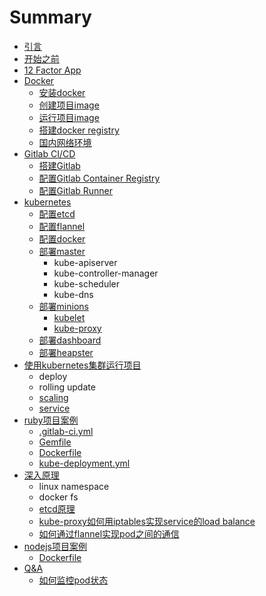 # Summary

* [引言](README.md)
* [开始之前](introduction.md)
* [12 Factor App](12-factor-app.md)
* [Docker](docker.md)
  * [安装docker](docker/install.md)
  * [创建项目image](docker/build-image.md)
  * [运行项目image](docker/run-image.md)
  * [搭建docker registry](docker/registry.md)
  * [国内网络环境](docker/GFW.md)
* [Gitlab CI/CD](gitlab.md)
  * [搭建Gitlab](gitlab/gitlab.md)
  * [配置Gitlab Container Registry](gitlab/container-registry.md)
  * [配置Gitlab Runner](gitlab/runner.md)
* [kubernetes](kubernetes.md)
  * [配置etcd](kubernetes/etcd.md)
  * [配置flannel](kubernetes/flannel.md)
  * [配置docker](kubernetes/docker.md)
  * [部署master](kubernetes/bu-shu-master.md)
    * kube-apiserver
    * kube-controller-manager
    * kube-scheduler
    * kube-dns
  * [部署minions](kubernetes/minion.md)
    * [kubelet](kubernetes/bu-shu-slave/kube-let.md)
    * [kube-proxy](kubernetes/bu-shu-slave/kube-proxy.md)
  * [部署dashboard](kubernetes/bu-shu-dashboard.md)
  * [部署heapster](kubernetes/bu-shu-heapster.md)
* [使用kubernetes集群运行项目](bu-shu-di-yi-ge-xiang-mu.md)
  * deploy
  * rolling update
  * [scaling](bu-shu-di-yi-ge-xiang-mu/scaling.md)
  * [service](bu-shu-di-yi-ge-xiang-mu/service.md)
* [ruby项目案例](an-li.md)
  * [.gitlab-ci.yml](an-li/gitlab-ciyml.md)
  * [Gemfile](an-li/gemfile.md)
  * [Dockerfile](an-li/dockerfile.md)
  * [kube-deployment.yml](an-li/kube-deploymentyml.md)
* [深入原理](shen-ru-yuan-li.md)
  * linux namespace
  * docker fs
  * [etcd原理](shen-ru-yuan-li/etcd.md)
  * [kube-proxy如何用iptables实现service的load balance](shen-ru-yuan-li/iptable-load-balance.md)
  * [如何通过flannel实现pod之间的通信](shen-ru-yuan-li/flannel.md)
* [nodejs项目案例](nodejsxiang-mu-an-li.md)
  * [Dockerfile](dockerfile.md)
* [Q&A](Q&A.md)
  * [如何监控pod状态](Q&A/ru-he-jian-kong-pod-zhuang-tai.md)
<!-- * [作者](zuo-zhe.md) -->
